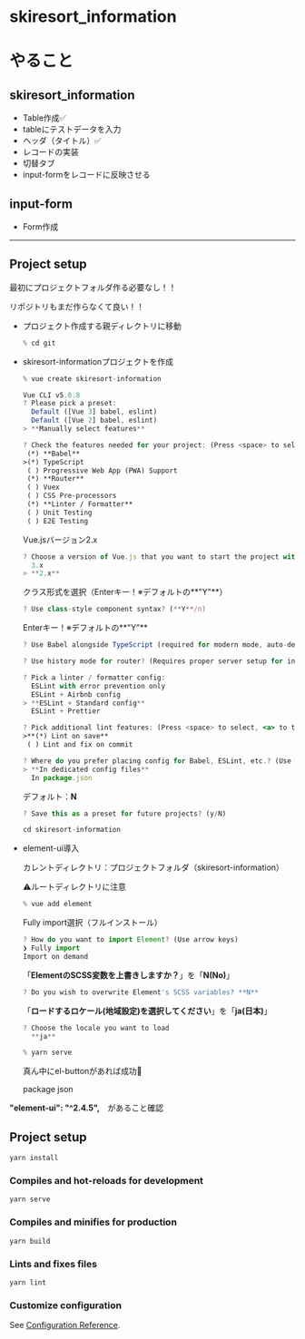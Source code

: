 # skiresort_information

# やること

## skiresort_information

- Table作成✅
- tableにテストデータを入力
- ヘッダ（タイトル）✅
- レコードの実装
- 切替タブ
- input-formをレコードに反映させる

## input-form

- Form作成


---

## Project setup

最初にプロジェクトフォルダ作る必要なし！！

リポジトリもまだ作らなくて良い！！

- プロジェクト作成する親ディレクトリに移動
    
    ```jsx
    % cd git
    ```
    

- skiresort-informationプロジェクトを作成
    
    ```jsx
    % vue create skiresort-information
    ```
    
    ```jsx
    Vue CLI v5.0.8
    ? Please pick a preset:
      Default ([Vue 3] babel, eslint)
      Default ([Vue 2] babel, eslint)
    > **Manually select features**
    ```
    
    ```jsx
    ? Check the features needed for your project: (Press <space> to select, <a> to toggle all, <i> to invert selection, and <enter> to proceed)
     (*) **Babel**
    >(*) TypeScript
     ( ) Progressive Web App (PWA) Support
     (*) **Router**
     ( ) Vuex
     ( ) CSS Pre-processors
     (*) **Linter / Formatter**
     ( ) Unit Testing
     ( ) E2E Testing
    ```
    
    Vue.jsバージョン2.x
    
    ```jsx
    ? Choose a version of Vue.js that you want to start the project with
      3.x
    > **2.x**
    ```
    
    クラス形式を選択（Enterキー！※デフォルトの**"Y"**）
    
    ```jsx
    ? Use class-style component syntax? (**Y**/n)
    ```
    
    Enterキー！※デフォルトの**"Y”**
    
    ```jsx
    ? Use Babel alongside TypeScript (required for modern mode, auto-detected polyfills, transpiling JSX)? (Y/n)
    ```
    
    ```jsx
    ? Use history mode for router? (Requires proper server setup for index fallback in production) (Y/n)
    ```
    
    ```jsx
    ? Pick a linter / formatter config:
      ESLint with error prevention only
      ESLint + Airbnb config
    > **ESLint + Standard config**
      ESLint + Prettier
    ```
    
    ```jsx
    ? Pick additional lint features: (Press <space> to select, <a> to toggle all, <i> to invert selection, and <enter> to proceed)
    >**(*) Lint on save**
     ( ) Lint and fix on commit
    ```
    
    ```jsx
    ? Where do you prefer placing config for Babel, ESLint, etc.? (Use arrow keys)
    > **In dedicated config files**
      In package.json
    ```
    
    デフォルト：**N**
    
    ```jsx
    ? Save this as a preset for future projects? (y/N)
    ```
    
    ```jsx
    cd skiresort-information
    ```
    

- element-ui導入
    
    カレントディレクトリ：プロジェクトフォルダ（skiresort-information）
    
    ⚠️ルートディレクトリに注意
    
    ```jsx
    % vue add element
    ```
    
    Fully import選択（フルインストール）
    
    ```jsx
    ? How do you want to import Element? (Use arrow keys)
    ❯ Fully import
    Import on demand
    ```
    
    「**ElementのSCSS変数を上書きしますか？**」を「**N(No)**」
    
    ```jsx
    ? Do you wish to overwrite Element's SCSS variables? **N**
    ```
    
    「**ロードするロケール(地域設定)を選択してください**」を「**ja(日本)**」
    
    ```jsx
    ? Choose the locale you want to load
      **ja**
    ```
    
    ```jsx
    % yarn serve
    ```
    
    真ん中にel-buttonがあれば成功🙌

    package json

**"element-ui": "^2.4.5",**　があること確認

## Project setup
```
yarn install
```

### Compiles and hot-reloads for development
```
yarn serve
```

### Compiles and minifies for production
```
yarn build
```

### Lints and fixes files
```
yarn lint
```

### Customize configuration
See [Configuration Reference](https://cli.vuejs.org/config/).
